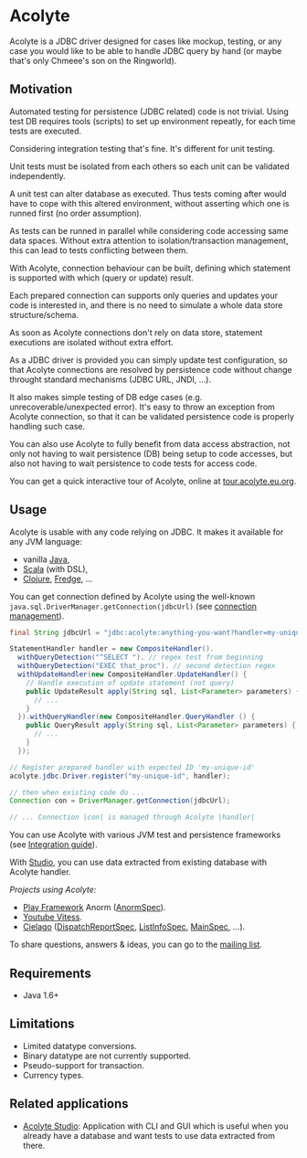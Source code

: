 # Acolyte

Acolyte is a JDBC driver designed for cases like mockup, testing, or any case you would like to be able to handle JDBC query by hand (or maybe that's only Chmeee's son on the Ringworld).

## Motivation

Automated testing for persistence (JDBC related) code is not trivial.
Using test DB requires tools (scripts) to set up environment repeatly, for each time tests are executed.

Considering integration testing that's fine. It's different for unit testing.

Unit tests must be isolated from each others so each unit can be validated independently.     

A unit test can alter database as executed. Thus tests coming after would have to cope with this altered environment, without asserting which one is runned first (no order assumption).

As tests can be runned in parallel while considering code accessing same data spaces. Without extra attention to isolation/transaction management, this can lead to tests conflicting between them.

With Acolyte, connection behaviour can be built, defining which statement is supported with which (query or update) result.

Each prepared connection can supports only queries and updates your code is interested in, and there is no need to simulate a whole data store structure/schema.

As soon as Acolyte connections don't rely on data store, statement executions are isolated without extra effort.

As a JDBC driver is provided you can simply update test configuration, so that Acolyte connections are resolved by persistence code without change throught standard mechanisms (JDBC URL, JNDI, ...).

It also makes simple testing of DB edge cases (e.g. unrecoverable/unexpected error). It's easy to throw an exception from Acolyte connection, so that it can be validated persistence code is properly handling such case.

You can also use Acolyte to fully benefit from data access abstraction, not only not having to wait persistence (DB) being setup to code accesses, but also not having to wait persistence to code tests for access code.

You can get a quick interactive tour of Acolyte, online at [tour.acolyte.eu.org](http://tour.acolyte.eu.org).

## Usage

Acolyte is usable with any code relying on JDBC. It makes it available for any JVM language:

* vanilla [Java](./java.html),
* [Scala](./scala.html) (with DSL),
* [Clojure](http://clojure.com), [Fredge](https://github.com/Frege/frege), ...

You can get connection defined by Acolyte using the well-known `java.sql.DriverManager.getConnection(jdbcUrl)` (see [connection management](./java.html#Connection)).

```java
final String jdbcUrl = "jdbc:acolyte:anything-you-want?handler=my-unique-id";

StatementHandler handler = new CompositeHandler().
  withQueryDetection("^SELECT "). // regex test from beginning
  withQueryDetection("EXEC that_proc"). // second detection regex
  withUpdateHandler(new CompositeHandler.UpdateHandler() {
    // Handle execution of update statement (not query)
    public UpdateResult apply(String sql, List<Parameter> parameters) {
      // ...
    }
  }).withQueryHandler(new CompositeHandler.QueryHandler () {
    public QueryResult apply(String sql, List<Parameter> parameters) {
      // ...
    }
  });

// Register prepared handler with expected ID 'my-unique-id'
acolyte.jdbc.Driver.register("my-unique-id", handler);

// then when existing code do ...
Connection con = DriverManager.getConnection(jdbcUrl);

// ... Connection |con| is managed through Acolyte |handler|
```

You can use Acolyte with various JVM test and persistence frameworks (see [Integration guide](integration.html)).

With [Studio](studio.html), you can use data extracted from existing database with Acolyte handler.

_Projects using Acolyte:_

- [Play Framework](http://www.playframework.com/) Anorm ([AnormSpec](https://github.com/playframework/playframework/blob/master/framework/src/anorm/src/test/jdbc-scala/anorm/AnormSpec.scala)). 
- [Youtube Vitess](https://github.com/youtube/vitess).
- [Cielago](https://github.com/cchantep/cielago-tracker) ([DispatchReportSpec](https://github.com/cchantep/cielago-tracker/blob/master/test/models/DispatchReportSpec.scala), [ListInfoSpec](https://github.com/cchantep/cielago-tracker/blob/master/test/models/ListInfoSpec.scala), [MainSpec](https://github.com/cchantep/cielago-tracker/blob/master/test/controllers/MainSpec.scala), …).

To share questions, answers & ideas, you can go to the [mailing list](https://groups.google.com/forum/#!forum/acolyte-support).

## Requirements

* Java 1.6+

## Limitations

- Limited datatype conversions.
- Binary datatype are not currently supported.
- Pseudo-support for transaction.
- Currency types.

## Related applications

- [Acolyte Studio](./studio.html): Application with CLI and GUI which is useful when you already have a database and want tests to use data extracted from there.
